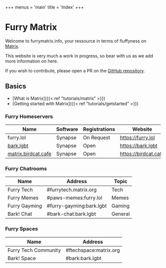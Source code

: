 +++
menus = 'main'
title = 'Index'
+++

# Furry Matrix

Welcome to furrymatrix.info, your ressource in terms of fluffyness on [Matrix](https://matrix.org).

This website is very much a work in progress, so bear with us as we add more information on here.

If you wish to contribute, please open a PR on the [GitHub repository](https://github.com/furdation/furrymatrix.info).

## Basics

- [What is Matrix]({{< ref "tutorials/matrix" >}})
- [Getting started with Matrix]({{< ref "tutorials/getstarted" >}})

### Furry Homeservers

| Name                                             | Software | Registrations | Website              |
|--------------------------------------------------|----------|---------------|----------------------|
| furry.lol                                        | Synapse  | On Request    | https://furry.lol    |
| [bark.lgbt](https://chat.bark.lgbt)              | Synapse  | Open          | https://bark.lgbt    |
| [matrix.birdcat.cafe](https://chat.birdcat.cafe) | Synapse  | Open          | https://birdcat.cafe |

### Furry Chatrooms

| Name          | Address                  | Topic   |
|---------------|--------------------------|---------|
| Furry Tech    | #furrytech.matrix.org    | Tech    |
| Furry Memes   | #paws-memes:furry.lol    | Memes   |
| Furry Gayming | #furry-gayming:bark.lgbt | Gaming  |
| Bark! Chat    | #bark-chat:bark.lgbt     | General |

### Furry Spaces

| Name                 | Address                |
|----------------------|------------------------|
| Furry Tech Community | #ftechspace:matrix.org |
| Bark! Space          | #bark:bark.lgbt        |
